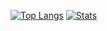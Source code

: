 [![Top Langs](https://github-readme-stats.vercel.app/api/top-langs/?username=semachkin&hide_border=true&theme=merko&layout=pie&locale=ru&bg_color=00000000)](https://github.com/anuraghazra/github-readme-stats)
[![Stats](https://github-readme-stats.vercel.app/api?username=semachkin&theme=merko&show_icons=false&bg_color=00000000&hide_border=true&locale=ru&hide_rank=true&show=reviews)](https://github.com/anuraghazra/github-readme-stats#gh-dark-mode-only)
